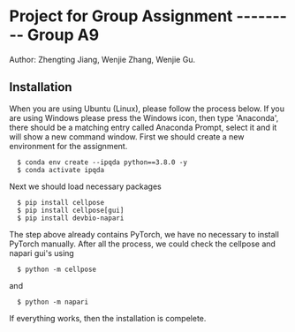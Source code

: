 # Project for Group Assignment --------- Group A9
Author: Zhengting Jiang, Wenjie Zhang, Wenjie Gu.

## Installation
When you are using Ubuntu (Linux), please follow the process below. If you are using Windows please press the Windows icon,
then type 'Anaconda', there should be a matching entry called Anaconda Prompt, select it and it will show a new command window.
First we should create a new environment for the assignment.
```
  $ conda env create --ipqda python==3.8.0 -y
  $ conda activate ipqda
```
Next we should load necessary packages
```
  $ pip install cellpose
  $ pip install cellpose[gui]
  $ pip install devbio-napari
```
The step above already contains PyTorch, we have no necessary to install PyTorch manually.
After all the process, we could check the cellpose and napari gui's using
```
  $ python -m cellpose
``` 
and 
``` 
  $ python -m napari
```
If everything works, then the installation is compelete.
